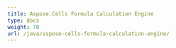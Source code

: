 ```yaml
---
title: Aspose.Cells Formula Calculation Engine
type: docs
weight: 70
url: /java/aspose-cells-formula-calculation-engine/
---
```

